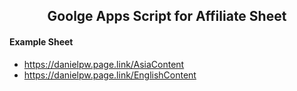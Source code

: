 <h2 align="center">Goolge Apps Script for Affiliate Sheet</h1>
</div>

#### Example Sheet
- https://danielpw.page.link/AsiaContent
- https://danielpw.page.link/EnglishContent

